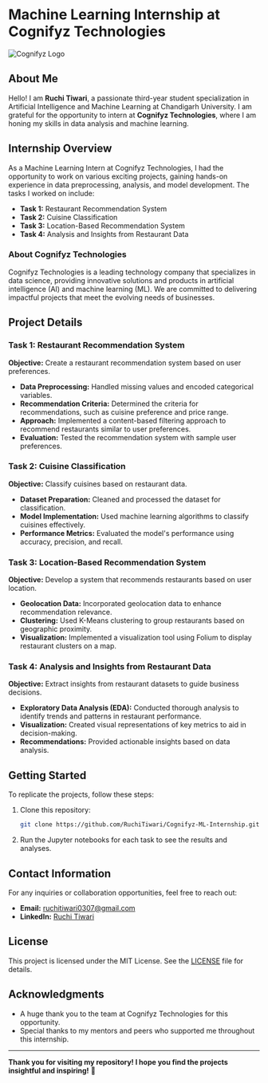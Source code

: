 # Machine Learning Internship at Cognifyz Technologies

![Cognifyz Logo](https://repository-images.githubusercontent.com/797892841/295c8e9b-ec8c-441a-88e0-20028310a68a)  <!-- Replace with actual logo URL if available -->

## About Me
Hello! I am **Ruchi Tiwari**, a passionate third-year student specialization in Artificial Intelligence and Machine Learning at Chandigarh University. I am grateful for the opportunity to intern at **Cognifyz Technologies**, where I am honing my skills in data analysis and machine learning.

## Internship Overview
As a Machine Learning Intern at Cognifyz Technologies, I had the opportunity to work on various exciting projects, gaining hands-on experience in data preprocessing, analysis, and model development. The tasks I worked on include:

- **Task 1:** Restaurant Recommendation System
- **Task 2:** Cuisine Classification
- **Task 3:** Location-Based Recommendation System
- **Task 4:** Analysis and Insights from Restaurant Data

### About Cognifyz Technologies
Cognifyz Technologies is a leading technology company that specializes in data science, providing innovative solutions and products in artificial intelligence (AI) and machine learning (ML). We are committed to delivering impactful projects that meet the evolving needs of businesses.

## Project Details

### Task 1: Restaurant Recommendation System
**Objective:** Create a restaurant recommendation system based on user preferences.

- **Data Preprocessing:** Handled missing values and encoded categorical variables.
- **Recommendation Criteria:** Determined the criteria for recommendations, such as cuisine preference and price range.
- **Approach:** Implemented a content-based filtering approach to recommend restaurants similar to user preferences.
- **Evaluation:** Tested the recommendation system with sample user preferences.

### Task 2: Cuisine Classification
**Objective:** Classify cuisines based on restaurant data.

- **Dataset Preparation:** Cleaned and processed the dataset for classification.
- **Model Implementation:** Used machine learning algorithms to classify cuisines effectively.
- **Performance Metrics:** Evaluated the model's performance using accuracy, precision, and recall.

### Task 3: Location-Based Recommendation System
**Objective:** Develop a system that recommends restaurants based on user location.

- **Geolocation Data:** Incorporated geolocation data to enhance recommendation relevance.
- **Clustering:** Used K-Means clustering to group restaurants based on geographic proximity.
- **Visualization:** Implemented a visualization tool using Folium to display restaurant clusters on a map.

### Task 4: Analysis and Insights from Restaurant Data
**Objective:** Extract insights from restaurant datasets to guide business decisions.

- **Exploratory Data Analysis (EDA):** Conducted thorough analysis to identify trends and patterns in restaurant performance.
- **Visualization:** Created visual representations of key metrics to aid in decision-making.
- **Recommendations:** Provided actionable insights based on data analysis.

## Getting Started
To replicate the projects, follow these steps:

1. Clone this repository:
   ```bash
   git clone https://github.com/RuchiTiwari/Cognifyz-ML-Internship.git
   ```
2. Run the Jupyter notebooks for each task to see the results and analyses.

## Contact Information
For any inquiries or collaboration opportunities, feel free to reach out:

- **Email:** [ruchitiwari0307@gmail.com](mailto:ruchitiwari0307@gmail.com)
- **LinkedIn:** [Ruchi Tiwari](https://www.linkedin.com/in/ruchitiwari03)

## License
This project is licensed under the MIT License. See the [LICENSE](LICENSE) file for details.

## Acknowledgments
- A huge thank you to the team at Cognifyz Technologies for this opportunity.
- Special thanks to my mentors and peers who supported me throughout this internship.

---

**Thank you for visiting my repository! I hope you find the projects insightful and inspiring!** 🌟
